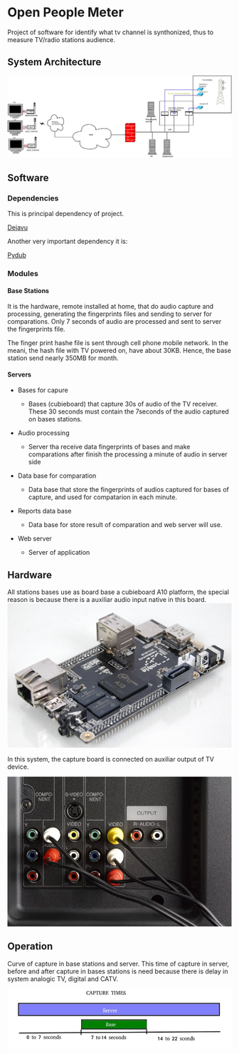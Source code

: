 # Open People Meter
Project of software for identify what tv channel is synthonized, thus to measure TV/radio stations audience.

## System Architecture
![Alt text](imgs/architecture.jpeg?raw=true "Architecture System")

## Software

### Dependencies
This is principal dependency of project.

[Dejavu](github.com/worldveil/dejavu/)

Another very important dependency it is:

[Pydub](github.com/jiaaro/pydub)

### Modules

#### Base Stations
It is the hardware, remote installed at home, that do audio capture and processing, generating the fingerprints files and sending to server for comparations. Only 7 seconds of audio are processed and sent to server the fingerprints file.

The finger print hashe file is sent through cell phone mobile network. In the meani, the hash file with TV powered on, have about 30KB. Hence, the base station send  nearly 350MB for month.

#### Servers
* Bases for capure
	* Bases (cubieboard) that capture 30s of audio of the TV receiver. These 30 seconds must contain the 7seconds of the audio captured on bases stations.

* Audio processing
	* Server tha receive data fingerprints of bases and make comparations after finish the processing a minute of audio in server side

* Data base for comparation
	* Data base that store the fingerprints of audios captured for bases of capture, and used for compatarion in each minute.

* Reports data base

	* Data base for store result of comparation and web server will use.

* Web server
	* Server of application

## Hardware

All stations bases use as board base a cubieboard A10 platform, the special reason is because there is a auxiliar audio input native in this board.
![Alt text](imgs/cubieboard.jpeg?raw=true "CubieBoard")

In this system, the capture board is connected on auxiliar output of TV device.

![Alt text](imgs/audio_tv.jpg?raw=true "AuxOutput")


## Operation
Curve of capture in base stations and server. This time of capture in server, before and after capture in bases stations is need because there is delay in system analogic TV,  digital and CATV. 

![Alt text](imgs/capure_times.jpeg?raw=true "CapturesTimas")

